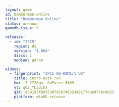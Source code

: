 ```yaml
---
layout: game
id: bomberman-online
title: "Bomberman Online"
status: unknown
gamedb-issue: 0

releases:
  - id: "2FC5"
    region: US
    version: "1.004"
    discs: 1
    medium: gdrom

videos:
  - fingerprint: "2FC5 GD-ROM1/1 US"
    title: Intro auto run
    hw: i7 2720qm, GeForce 540M
    yt: qO3_YL33ihA
    git: d59197f84353d7d2b746383e9277d9ed7c8c4053
    platform: win86-release
---
```

